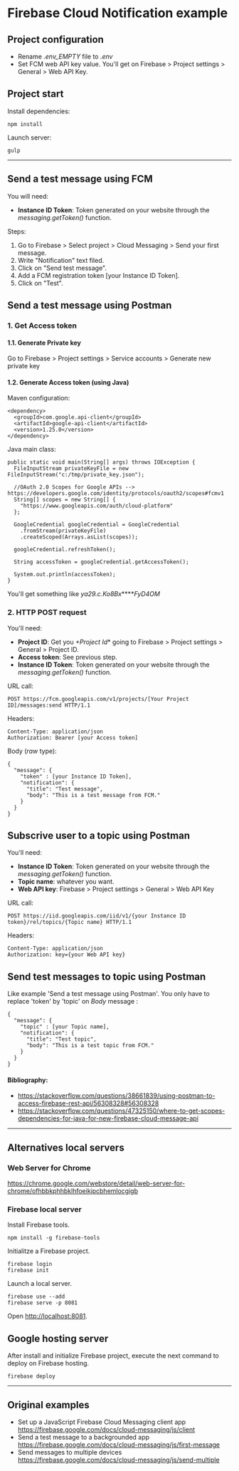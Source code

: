 # Firebase Cloud Notification example

## Project configuration
- Rename *.env_EMPTY* file to *.env*
- Set FCM web API key value. You'll get on Firebase > Project settings > General > Web API Key.

## Project start
Install dependencies:
```
npm install
```
Launch server:
```
gulp
```
---

## Send a test message using FCM
You will need:
- **Instance ID Token**: Token generated on your website through the *messaging.getToken()* function.

Steps:
1. Go to Firebase > Select project > Cloud Messaging > Send your first message.
1. Write "Notification" text filed.
1. Click on "Send test message".
1. Add a FCM registration token [your Instance ID Token].
1. Click on "Test".


## Send a test message using Postman

### 1. Get Access token
#### 1.1. Generate Private key
Go to Firebase > Project settings > Service accounts > Generate new private key

#### 1.2. Generate Access token (using Java)
Maven configuration:
```
<dependency>
  <groupId>com.google.api-client</groupId>
  <artifactId>google-api-client</artifactId>
  <version>1.25.0</version>
</dependency>
```
Java main class:
```
public static void main(String[] args) throws IOException {
  FileInputStream privateKeyFile = new FileInputStream("c:/tmp/private_key.json");

  //OAuth 2.0 Scopes for Google APIs --> https://developers.google.com/identity/protocols/oauth2/scopes#fcmv1
  String[] scopes = new String[] { 
    "https://www.googleapis.com/auth/cloud-platform"
  };

  GoogleCredential googleCredential = GoogleCredential
    .fromStream(privateKeyFile)
    .createScoped(Arrays.asList(scopes));

  googleCredential.refreshToken();

  String accessToken = googleCredential.getAccessToken();

  System.out.println(accessToken);
}
```
You'll get something like *ya29.c.Ko8Bx******FyD4OM*

### 2. HTTP POST request
You'll need:
- **Project ID**: Get you *+Project Id** going to Firebase > Project settings > General > Project ID.
- **Access token**: See previous step. 
- **Instance ID Token**: Token generated on your website through the *messaging.getToken()* function.

URL call:
```
POST https://fcm.googleapis.com/v1/projects/[Your Project ID]/messages:send HTTP/1.1
```

Headers:
```
Content-Type: application/json
Authorization: Bearer [your Access token]
```

Body (*raw* type):
```
{
  "message": {
    "token" : [your Instance ID Token],
    "notification": {
      "title": "Test message",
      "body": "This is a test message from FCM."
    }    
  }
}
```

## Subscrive user to a topic using Postman
You'll need:
- **Instance ID Token**: Token generated on your website through the *messaging.getToken()* function.
- **Topic name**: whatever you want.
- **Web API key**: Firebase > Project settings > General > Web API Key

URL call:
```
POST https://iid.googleapis.com/iid/v1/{your Instance ID token}/rel/topics/{Topic name} HTTP/1.1
```

Headers:
```
Content-Type: application/json
Authorization: key={your Web API key}
```
## Send test messages to topic using Postman
Like example 'Send a test message using Postman'. You only have to replace 'token' by 'topic' on *Body* message :
```
{
  "message": {
    "topic" : [your Topic name],
    "notification": {
      "title": "Test topic",
      "body": "This is a test topic from FCM."
    }
  }
}
```
#### Bibliography:
- https://stackoverflow.com/questions/38661839/using-postman-to-access-firebase-rest-api/56308328#56308328
- https://stackoverflow.com/questions/47325150/where-to-get-scopes-dependencies-for-java-for-new-firebase-cloud-message-api

---

## Alternatives local servers

### Web Server for Chrome
https://chrome.google.com/webstore/detail/web-server-for-chrome/ofhbbkphhbklhfoeikjpcbhemlocgigb

### Firebase local server
Install Firebase tools. 
```
npm install -g firebase-tools
```
Initialitze a Firebase project.
```
firebase login
firebase init
```
Launch a local server.
```
firebase use --add
firebase serve -p 8081
``` 
Open [http://localhost:8081](http://localhost:8081).

## Google hosting server
After install and initialize Firebase project, execute the next command to deploy on Firebase hosting.
```
firebase deploy
```

---

## Original examples
- Set up a JavaScript Firebase Cloud Messaging client app https://firebase.google.com/docs/cloud-messaging/js/client
- Send a test message to a backgrounded app https://firebase.google.com/docs/cloud-messaging/js/first-message
- Send messages to multiple devices https://firebase.google.com/docs/cloud-messaging/js/send-multiple